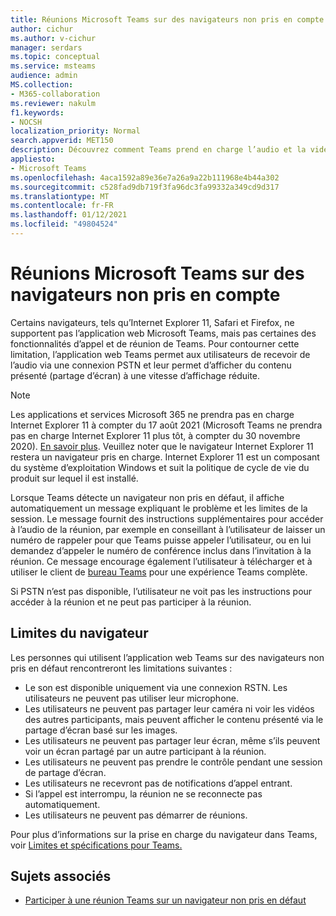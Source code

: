 ```yaml
---
title: Réunions Microsoft Teams sur des navigateurs non pris en compte
author: cichur
ms.author: v-cichur
manager: serdars
ms.topic: conceptual
ms.service: msteams
audience: admin
MS.collection:
- M365-collaboration
ms.reviewer: nakulm
f1.keywords:
- NOCSH
localization_priority: Normal
search.appverid: MET150
description: Découvrez comment Teams prend en charge l’audio et la vidéo dans les navigateurs non pris en charge.
appliesto:
- Microsoft Teams
ms.openlocfilehash: 4aca1592a89e36e7a26a9a22b111968e4b44a302
ms.sourcegitcommit: c528fad9db719f3fa96dc3fa99332a349cd9d317
ms.translationtype: MT
ms.contentlocale: fr-FR
ms.lasthandoff: 01/12/2021
ms.locfileid: "49804524"
---
```

# <a name="microsoft-teams-meetings-on-unsupported-browsers"></a>Réunions Microsoft Teams sur des navigateurs non pris en compte

Certains navigateurs, tels qu’Internet Explorer 11, Safari et Firefox, ne supportent pas l’application web Microsoft Teams, mais pas certaines des fonctionnalités d’appel et de réunion de Teams. Pour contourner cette limitation, l’application web Teams permet aux utilisateurs de recevoir de l’audio via une connexion PSTN et leur permet d’afficher du contenu présenté (partage d’écran) à une vitesse d’affichage réduite.

> [!Note]
> Les applications et services Microsoft 365 ne prendra pas en charge Internet Explorer 11 à compter du 17 août 2021 (Microsoft Teams ne prendra pas en charge Internet Explorer 11 plus tôt, à compter du 30 novembre 2020). [En savoir plus](https://aka.ms/AA97tsw). Veuillez noter que le navigateur Internet Explorer 11 restera un navigateur pris en charge. Internet Explorer 11 est un composant [](https://docs.microsoft.com/lifecycle/faq/internet-explorer-microsoft-edge) du système d’exploitation Windows et suit la politique de cycle de vie du produit sur lequel il est installé.

Lorsque Teams détecte un navigateur non pris en défaut, il affiche automatiquement un message expliquant le problème et les limites de la session. Le message fournit des instructions supplémentaires pour accéder à l’audio de la réunion, par exemple en conseillant à l’utilisateur de laisser un numéro de rappeler pour que Teams puisse appeler l’utilisateur, ou en lui demandez d’appeler le numéro de conférence inclus dans l’invitation à la réunion. Ce message encourage également l’utilisateur à télécharger et à utiliser le client de [bureau Teams](https://teams.microsoft.com/downloads) pour une expérience Teams complète.

Si PSTN n’est pas disponible, l’utilisateur ne voit pas les instructions pour accéder à la réunion et ne peut pas participer à la réunion.

## <a name="browser-limitations"></a>Limites du navigateur

Les personnes qui utilisent l’application web Teams sur des navigateurs non pris en défaut rencontreront les limitations suivantes :

- Le son est disponible uniquement via une connexion RSTN. Les utilisateurs ne peuvent pas utiliser leur microphone.
- Les utilisateurs ne peuvent pas partager leur caméra ni voir les vidéos des autres participants, mais peuvent afficher le contenu présenté via le partage d’écran basé sur les images.
- Les utilisateurs ne peuvent pas partager leur écran, même s’ils peuvent voir un écran partagé par un autre participant à la réunion.
- Les utilisateurs ne peuvent pas prendre le contrôle pendant une session de partage d’écran.
- Les utilisateurs ne recevront pas de notifications d’appel entrant.
- Si l’appel est interrompu, la réunion ne se reconnecte pas automatiquement.
- Les utilisateurs ne peuvent pas démarrer de réunions.

Pour plus d’informations sur la prise en charge du navigateur dans Teams, voir [Limites et spécifications pour Teams.](/microsoftteams/limits-specifications-teams#browsers)

## <a name="related-topics"></a>Sujets associés

- [Participer à une réunion Teams sur un navigateur non pris en défaut](https://support.office.com/article/daafdd3c-ac7a-4855-871b-9113bad15907)
